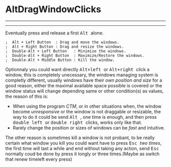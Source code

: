 

# AltDragWindowClicks
___
---

Eventually press and release a first <kbd> Alt </kbd> alone.
```
;  Alt + Left Button  : Drag and move the windows.
;  Alt + Right Button : Drag and resize the windows.
;  Double-Alt + Left Button   : Minimize the windows.
;  Double-Alt + Right Button  : Maximize/Restore the windows.
;  Double-Alt + Middle Button : Kill the window.
```

Optionnaly you could want directly <kbd> Alt+left </kbd> or <kbd> Alt+right </kbd> click a window,
 this is completely unecessary, the windows managing system is completly different, usually windows
  have their *own position and size* for a good reason, either the maximal available space possible is
   covered or the window status will change depending same or other condition(s) as values, the reason of this is:
 - When using the program *CTM*, or in other situations when, the window become *unresponsive* or the window is not draggable or resizable,
  the way to do it could be send <kbd> Alt </kbd>, one time is enough, and then press <kbd> double left </kbd> or <kbd> double right </kbd> clicks, works only like that.
 - Rarely change the position or sizes of windows can be *fast* and intuitive.


The other reason is sometimes kill a window is not probant, to be really certain what window you kill you could
 want have to press <kbd> Esc </kbd> *two times*, the first time will last a while and end without taking any action, send <kbd> Esc </kbd> normally coud be done by press it longly or three times.(Maybe as switch that renew timeleft every press)

